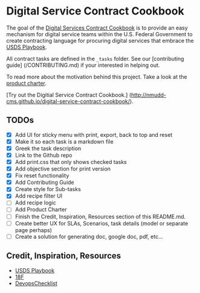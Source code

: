 # Digital Service Contract Cookbook
The goal of the [Digital Services Contract Cookbook](http://nmudd-cms.github.io/digital-service-contracting-cookbook/) is to provide an easy mechanism for digital service teams within the U.S. Federal Government to create contracting language for procuring digital services that embrace the [USDS Playbook](https://playbook.cio.gov/).

All contract tasks are defined in the `_tasks` folder. See our [contributing guide] (/CONTRIBUTING.md) if your interested in helping out.

To read more about the motivation behind this project. Take a look at the [product charter](#).

[Try out the Digitial Service Contract Cookbook.] (http://nmudd-cms.github.io/digital-service-contract-cookbook/).

## TODOs
- [x] Add UI for sticky menu with print, export, back to top and reset
- [x] Make it so each task is a markdown file
- [x] Greek the task description
- [x] Link to the Github repo
- [x] Add print.css that only shows checked tasks
- [x] Add objective section for print version
- [x] Fix reset functionality
- [x] Add Contributing Guide
- [x] Create style for Sub-tasks
- [x] Add recipe filter UI
- [ ] Add recipe logic
- [ ] Add Product Charter
- [ ] Finish the Credit, Inspiration, Resources section of this README.md.
- [ ] Create better UX for SLAs, Scenarios, task details (model or separate page perhaps)
- [ ] Create a solution for generating doc, google doc, pdf, etc...

## Credit, Inspiration, Resources

* [USDS Playbook](https://playbook.cio.gov/)
* [18F](https://18f.gsa.gov/dashboard/)
* [DevopsChecklist](http://devopschecklist.com/)
